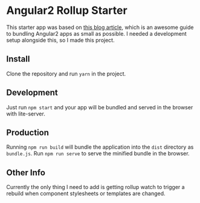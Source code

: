 Angular2 Rollup Starter
=========

This starter app was based on [this blog article](http://blog.mgechev.com/2016/06/26/tree-shaking-angular2-production-build-rollup-javascript/), which is an awesome guide to bundling Angular2 apps as small as possible.
I needed a development setup alongside this, so I made this project.

Install
-----

Clone the repository and run `yarn` in the project.

Development
-----

Just run `npm start` and your app will be bundled and served in the browser with lite-server.

Production
-----

Running `npm run build` will bundle the application into the `dist` directory as `bundle.js`.
Run `npm run serve` to serve the minified bundle in the browser.

Other Info
-----

Currently the only thing I need to add is getting rollup watch to trigger a rebuild when component stylesheets or templates are changed.